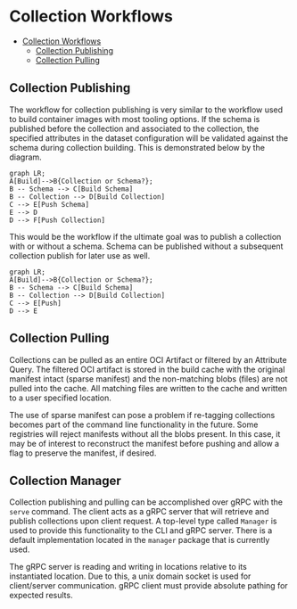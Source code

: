 # Collection Workflows

<!--toc-->
- [Collection Workflows](#collection-workflows)
    * [Collection Publishing](#collection-publishing)
    * [Collection Pulling](#collection-pulling)

<!-- tocstop -->

## Collection Publishing

The workflow for collection publishing is very similar to the workflow used to build container images with most tooling options.
If the schema is published before the collection and associated to the collection, the specified attributes in the dataset configuration
will be validated against the schema during collection building.
This is demonstrated below by the diagram.

```mermaid
graph LR;
A[Build]-->B{Collection or Schema?};
B -- Schema --> C[Build Schema]
B -- Collection --> D[Build Collection]
C --> E[Push Schema]
E --> D
D --> F[Push Collection]
```

This would be the workflow if the ultimate goal was to publish a collection with or without a schema. Schema can be published
without a subsequent collection publish for later use as well.

```mermaid
graph LR;
A[Build]-->B{Collection or Schema?};
B -- Schema --> C[Build Schema]
B -- Collection --> D[Build Collection]
C --> E[Push]
D --> E
```

## Collection Pulling

Collections can be pulled as an entire OCI Artifact or filtered by an Attribute Query. The filtered OCI artifact is stored
in the build cache with the original manifest intact (sparse manifest) and the non-matching blobs (files) are not pulled into the cache.
All matching files are written to the cache and written to a user specified location.

The use of sparse manifest can pose a problem if re-tagging collections becomes part of the command line functionality in the future.
Some registries will reject manifests without all the blobs present. In this case, it may be of interest to reconstruct the manifest before pushing
and allow a flag to preserve the manifest, if desired.

## Collection Manager

Collection publishing and pulling can be accomplished over gRPC with the `serve` command. 
The client acts as a gRPC server that will retrieve and publish collections upon client request. 
A top-level type called `Manager` is used to provide this functionality to the CLI and gRPC server. There is a default implementation located 
in the `manager` package that is currently used.

The gRPC server is reading and writing in locations relative to its instantiated location. Due to this, a unix domain socket is used for client/server communication. gRPC client
must provide absolute pathing for expected results.